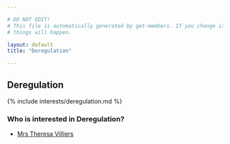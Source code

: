 ```yaml
---

# DO NOT EDIT!
# This file is automatically generated by get-members. If you change it, bad
# things will happen.

layout: default
title: "Deregulation"

---
```


## Deregulation

{% include interests/deregulation.md %}

### Who is interested in Deregulation?


* [Mrs Theresa Villiers](/members/mrs-theresa-villiers.html)
